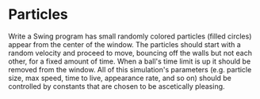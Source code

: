 # Particles
Write a Swing program has small randomly colored particles (filled circles) appear from the center of the window. The particles should start with a random velocity and proceed to move, bouncing off the walls but not each other, for a fixed amount of time. When a ball's time limit is up it should be removed from the window. All of this simulation's parameters (e.g. particle size, max speed, time to live, appearance rate, and so on) should be controlled by constants that are chosen to be ascetically pleasing. 
